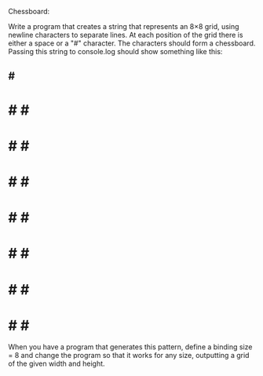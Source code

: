 Chessboard:

Write a program that creates a string that represents an 8×8 grid, using newline
characters to separate lines. At each position of the grid there is either a space
or a "#" character. The characters should form a chessboard.
Passing this string to console.log should show something like this:

  ## # #
# # # #
 # # # #
# # # #
 # # # #
# # # #
 # # # #
# # # #

When you have a program that generates this pattern, define a binding size
= 8 and change the program so that it works for any size, outputting a grid
of the given width and height.